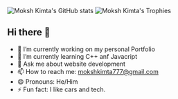 ![Moksh Kimta's GitHub stats](https://github-readme-stats.vercel.app/api?username=mokshkimta21&show_icons=true&theme=radical)
![Moksh Kimta's Trophies](https://github-profile-trophy.vercel.app/?username=mokshkimta21&row=2&column=3)

## Hi there 👋
- 🔭 I’m currently working on my personal Portfolio
- 🌱 I’m currently learning C++ anf Javacript
- 💬 Ask me about website development 
- 📫 How to reach me: mokshkimta777@gmail.com
- 😄 Pronouns: He/Him
- ⚡ Fun fact: I like cars and tech.
